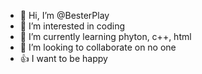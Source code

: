 - 👋 Hi, I’m @BesterPlay
- 👀 I’m interested in coding
- 🌱 I’m currently learning phyton, c++, html
- 💞️ I’m looking to collaborate on no one
- 👍 I want to be happy

<!---
BesterPlay/BesterPlay is a ✨ special ✨ repository because its `AboutMe.md` (this file) appears on your GitHub profile.
You can click the Preview link to take a look at your changes.
--->
